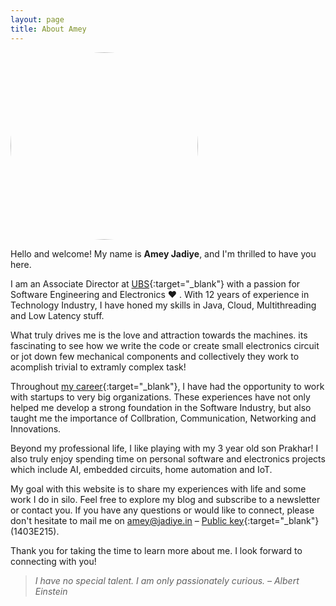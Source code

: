 ```yaml
---
layout: page
title: About Amey
---
```

<img src="https://avatars.githubusercontent.com/u/2662046" class="align-right" style="border-radius: 50%;" width="300" alt="">


Hello and welcome! My name is **Amey Jadiye**, and I'm thrilled to have you here.

I am an Associate Director at [UBS](https://en.wikipedia.org/wiki/UBS){:target="_blank"} with a passion for Software Engineering and Electronics :heart: . With 12 years of experience in Technology Industry, I have honed my skills in Java, Cloud, Multithreading and Low Latency stuff.


What truly drives me is the love and attraction towards the machines. its fascinating to see how we write the code or create small electronics circuit or jot down few mechanical components and collectively they work to acomplish trivial to extramly complex task!

Throughout [my career](https://github.com/ameyjadiye/ameyjadiye-cv/raw/master/resume.pdf){:target="_blank"}, I have had the opportunity to work with startups to very big organizations. These experiences have not only helped me develop a strong foundation in the Software Industry, but also taught me the importance of Collbration, Communication, Networking and Innovations.

Beyond my professional life, I like playing with my 3 year old son Prakhar! I also truly enjoy spending time on personal software and electronics projects which include AI, embedded circuits, home automation and IoT.

My goal with this website is to share my experiences with life and some work I do in silo. Feel free to explore my blog and subscribe to a newsletter or contact you. If you have any questions or would like to connect, please don't hesitate to mail me on <a href="mailto:amey@jadiye.in"> amey@jadiye.in </a> – [Public key](http://amey.jadiye.in/files/ameyjadiye_gpg_key.asc){:target="_blank"} (1403E215).

Thank you for taking the time to learn more about me. I look forward to connecting with you!

> _I have no special talent. I am only passionately curious. – Albert Einstein_
